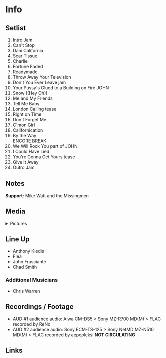 # Info

## Setlist

1. Intro Jam
2. Can't Stop
3. Dani California
4. Scar Tissue
5. Charlie
6. Fortune Faded
7. Readymade
8. Throw Away Your Television
9. Don't You Ever Leave jam
10. Your Pussy's Glued to a Building on Fire JOHN
11. Snow ((Hey Oh))
12. Me and My Friends
13. Tell Me Baby
14. London Calling tease
15. Right on Time
16. Don't Forget Me
17. C'mon Girl
18. Californication
19. By the Way
<br> ENCORE BREAK
20. We Will Rock You part of JOHN
21. I Could Have Lied
22. You're Gonna Get Yours tease
23. Give It Away
24. Outro Jam

## Notes

**Support**: Mike Watt and the Missingmen

## Media 

<details>
  <summary>Pictures</summary>
  <!--<img alt="Setlist" title="Setlist" src="_.jpg" height="200" />
  <img alt="Flyer" title="Flyer" src="_.jpg" height="200" />
  <img alt="Clipper" title="Clipper" src="_.jpg" height="200" />
  <img alt="Ticket" title="Ticket" src="_.jpg" height="200" />
  -->
</details>

## Line Up

* Anthony Kiedis
* Flea
* John Frusciante
* Chad Smith

### Additional Musicians

* Chris Warren

## Recordings / Footage

* AUD #1 audience audio: Aiwa CM-DS5 > Sony MZ-R700 MD(M) > FLAC recorded by ReNo
* AUD #2 audience audio: Sony ECM-TS-125 > Sony NetMD MZ-N510 MD(M) > FLAC recorded by aepepleksi **NOT CIRCULATING**

## Links
